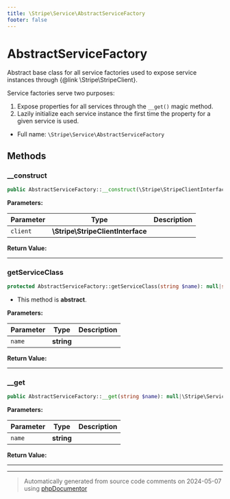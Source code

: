 ```yaml
---
title: \Stripe\Service\AbstractServiceFactory
footer: false
---
```


# AbstractServiceFactory

Abstract base class for all service factories used to expose service
instances through {@link \Stripe\StripeClient}.

Service factories serve two purposes:

1. Expose properties for all services through the `__get()` magic method.
2. Lazily initialize each service instance the first time the property for
   a given service is used.

* Full name: `\Stripe\Service\AbstractServiceFactory`



## Methods

### __construct



```php
public AbstractServiceFactory::__construct(\Stripe\StripeClientInterface $client): mixed
```








**Parameters:**

| Parameter | Type | Description |
|-----------|------|-------------|
| `client` | **\Stripe\StripeClientInterface** |  |


**Return Value:**





---
### getServiceClass



```php
protected AbstractServiceFactory::getServiceClass(string $name): null|string
```




* This method is **abstract**.



**Parameters:**

| Parameter | Type | Description |
|-----------|------|-------------|
| `name` | **string** |  |


**Return Value:**





---
### __get



```php
public AbstractServiceFactory::__get(string $name): null|\Stripe\Service\AbstractService|\Stripe\Service\AbstractServiceFactory
```








**Parameters:**

| Parameter | Type | Description |
|-----------|------|-------------|
| `name` | **string** |  |


**Return Value:**





---


---
> Automatically generated from source code comments on 2024-05-07 using [phpDocumentor](http://www.phpdoc.org/)
